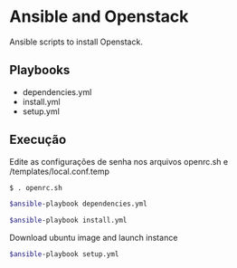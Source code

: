 # Ansible and Openstack

Ansible scripts to install Openstack.

## Playbooks

* dependencies.yml
* install.yml
* setup.yml
			
## Execução
Edite as configurações de senha nos arquivos openrc.sh e /templates/local.conf.temp

```bash
$ . openrc.sh

$ansible-playbook dependencies.yml 

$ansible-playbook install.yml
```
Download ubuntu image and launch instance

```bash
$ansible-playbook setup.yml
```

